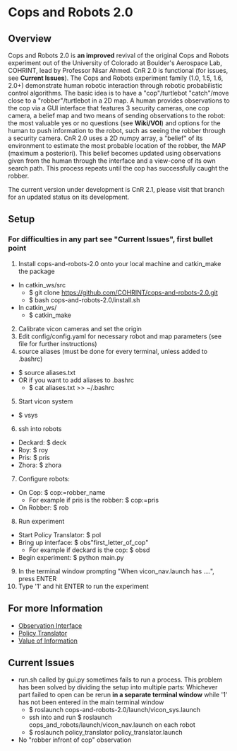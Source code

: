 # Cops and Robots 2.0
## Overview
Cops and Robots 2.0 is **an improved** revival of the original Cops and Robots experiment out of the University of Colorado at Boulder's Aerospace Lab, COHRINT, lead by Professor Nisar Ahmed. CnR 2.0 is functional (for issues, see **Current Issues**). The Cops and Robots experiment family (1.0, 1.5, 1.6, 2.0+) demonstrate human robotic interaction through robotic probabilistic control algorithms. The basic idea is to have a "cop"/turtlebot "catch"/move close to a "robber"/turtlebot in a 2D map. A human provides observations to the cop via a GUI interface that features 3 security cameras, one cop camera, a belief map and two means of sending observations to the robot: the most valuable yes or no questions (see **Wiki/VOI**) and options for the human to push information to the robot, such as seeing the robber through a security camera. CnR 2.0 uses a 2D numpy array, a "belief" of its environment to estimate the most probable location of the robber, the MAP (maximum a posteriori). This belief becomes updated using observations given from the human through the interface and a view-cone of its own search path. This process repeats until the cop has successfully caught the robber.

The current version under development is CnR 2.1, please visit that branch for an updated status on its development.

## Setup
### **For difficulties in any part see "Current Issues", first bullet point** ###
1) Install cops-and-robots-2.0 onto your local machine and catkin_make the package
 - In catkin_ws/src
   - $ git clone https://github.com/COHRINT/cops-and-robots-2.0.git
   - $ bash cops-and-robots-2.0/install.sh
 - In catkin_ws/
   - $ catkin_make
2) Calibrate vicon cameras and set the origin
3) Edit config/config.yaml for necessary robot and map parameters (see file for further instructions)
4) source aliases (must be done for every terminal, unless added to .bashrc)
 - $ source aliases.txt
 - OR if you want to add aliases to .bashrc
   - $ cat aliases.txt >> ~/.bashrc
5) Start vicon system
 - $ vsys
6) ssh into robots
 - Deckard: $ deck
 - Roy: $ roy
 - Pris: $ pris
 - Zhora: $ zhora
7) Configure robots:
 - On Cop: $ cop:=robber_name
   - For example if pris is the robber: $ cop:=pris
 - On Robber: $ rob
8) Run experiment
 - Start Policy Translator: $ pol
 - Bring up interface: $ obs"first_letter_of_cop"
   - For example if deckard is the cop: $ obsd
 - Begin experiment: $ python main.py
9) In the terminal window prompting "When vicon_nav.launch has ....", press ENTER
10) Type '1' and hit ENTER to run the experiment


## For more Information
* [Observation Interface](https://github.com/COHRINT/cops-and-robots-2.0/wiki/Observation-Interface)
* [Policy Translator](https://github.com/COHRINT/cops-and-robots-2.0/wiki/Policy-Translator)
* [Value of Information](https://github.com/COHRINT/cops-and-robots-2.0/wiki/Questions-and-Value-of-Information)

## Current Issues

* run.sh called by gui.py sometimes fails to run a process.
	This problem has been solved by dividing the setup into multiple parts:
	Whichever part failed to open can be rerun **in a separate terminal window** while '1' has not been entered in the main terminal window
	- $ roslaunch cops-and-robots-2.0/launch/vicon_sys.launch
	- ssh into and run $ roslaunch cops_and_robots/launch/vicon_nav.launch on each robot
	- $ roslaunch policy_translator policy_translator.launch
* No "robber infront of cop" observation
